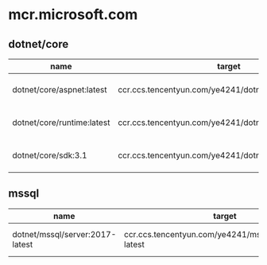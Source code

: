 # mcr.microsoft.com

## dotnet/core

| name | target | status |
| ---- | ---- | ---- |
| dotnet/core/aspnet:latest  | ccr.ccs.tencentyun.com/ye4241/dotnet.core.aspnet:latest  | [![Build Status](https://dev.azure.com/ye4241/mcr.microsoft.com/_apis/build/status/dotnet/core/aspnet?branchName=master)](https://dev.azure.com/ye4241/mcr.microsoft.com/_build/latest?definitionId=1&branchName=master) |
| dotnet/core/runtime:latest | ccr.ccs.tencentyun.com/ye4241/dotnet.core.runtime:latest |[![Build Status](https://dev.azure.com/ye4241/mcr.microsoft.com/_apis/build/status/dotnet/core/runtime?branchName=master)](https://dev.azure.com/ye4241/mcr.microsoft.com/_build/latest?definitionId=2&branchName=master) |
| dotnet/core/sdk:3.1     | ccr.ccs.tencentyun.com/ye4241/dotnet.core.sdk:3.1        | [![Build Status](https://dev.azure.com/ye4241/mcr.microsoft.com/_apis/build/status/dotnet/core/sdk?branchName=master)](https://dev.azure.com/ye4241/mcr.microsoft.com/_build/latest?definitionId=3&branchName=master) |


## mssql

| name | target | status |
| ---- | ---- | ---- |
| dotnet/mssql/server:2017-latest  | ccr.ccs.tencentyun.com/ye4241/mssql.server:2017-latest  | [![Build Status](https://dev.azure.com/ye4241/mcr.microsoft.com/_apis/build/status/mssql/server?branchName=master)](https://dev.azure.com/ye4241/mcr.microsoft.com/_build/latest?definitionId=4&branchName=master) |
